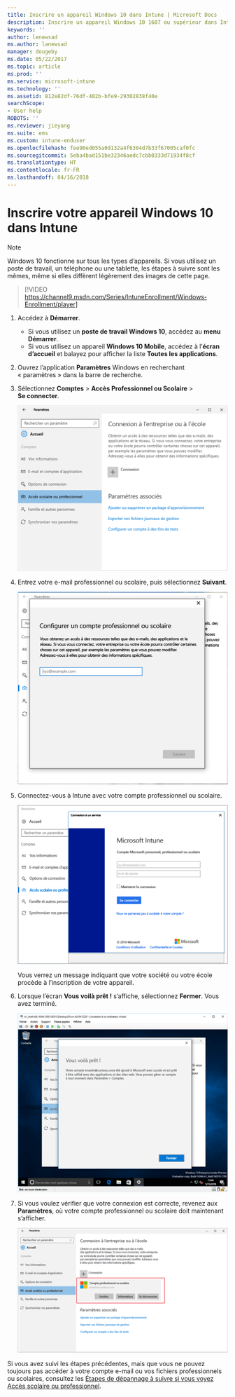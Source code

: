 ```yaml
---
title: Inscrire un appareil Windows 10 dans Intune | Microsoft Docs
description: Inscrire un appareil Windows 10 1607 ou supérieur dans Intune
keywords: ''
author: lenewsad
ms.author: lanewsad
manager: dougeby
ms.date: 05/22/2017
ms.topic: article
ms.prod: ''
ms.service: microsoft-intune
ms.technology: ''
ms.assetid: 812e82df-76df-402b-bfe9-29302838f40e
searchScope:
- User help
ROBOTS: ''
ms.reviewer: jieyang
ms.suite: ems
ms.custom: intune-enduser
ms.openlocfilehash: fee90ed055a0d132a4f6304d7b33f67005caf0fc
ms.sourcegitcommit: 5eba4bad151be32346aedc7cbb0333d71934f8cf
ms.translationtype: HT
ms.contentlocale: fr-FR
ms.lasthandoff: 04/16/2018
---
```

# <a name="enroll-your-windows-10-device-in-intune"></a>Inscrire votre appareil Windows 10 dans Intune

> [!NOTE]
> Windows 10 fonctionne sur tous les types d’appareils. Si vous utilisez un poste de travail, un téléphone ou une tablette, les étapes à suivre sont les mêmes, même si elles diffèrent légèrement des images de cette page.

> [!VIDEO https://channel9.msdn.com/Series/IntuneEnrollment/Windows-Enrollment/player]

1. Accédez à **Démarrer**.

   - Si vous utilisez un **poste de travail Windows 10**, accédez au **menu Démarrer**.
   - Si vous utilisez un appareil **Windows 10 Mobile**, accédez à l’**écran d’accueil** et balayez pour afficher la liste **Toutes les applications**.

2. Ouvrez l’application **Paramètres** Windows en recherchant « paramètres » dans la barre de recherche.

3. Sélectionnez **Comptes** > **Accès Professionnel ou Scolaire** > **Se connecter**.

    ![Sélectionner le compte Accès Professionnel ou Scolaire](./media/w10-enroll-rs1-connect-to-work-or-school.png)

4. Entrez votre e-mail professionnel ou scolaire, puis sélectionnez **Suivant**.

   ![Entrer votre compte professionnel ou scolaire](./media/w10-enroll-rs1-set-up-work-or-school-account.png)

5. Connectez-vous à Intune avec votre compte professionnel ou scolaire.

    ![Ajouter un compte professionnel ou scolaire](./media/w10-enroll-rs1-enter-your-credentials.png)

    Vous verrez un message indiquant que votre société ou votre école procède à l’inscription de votre appareil.

6. Lorsque l’écran **Vous voilà prêt !** s’affiche, sélectionnez **Fermer**. Vous avez terminé.

   ![Sélectionner Fermer dans l’écran « Vous voilà prêt ! »](./media/w10-enroll-rs1-youre-all-set.png)

7. Si vous voulez vérifier que votre connexion est correcte, revenez aux **Paramètres**, où votre compte professionnel ou scolaire doit maintenant s’afficher.

    ![Valider que la connexion a été correctement configurée](./media/w10-enroll-rs1-validate-successful-enrollment.png)

Si vous avez suivi les étapes précédentes, mais que vous ne pouvez toujours pas accéder à votre compte e-mail ou vos fichiers professionnels ou scolaires, consultez les [Étapes de dépannage à suivre si vous voyez Accès scolaire ou professionnel](troubleshoot-your-windows-10-device-windows.md#troubleshooting-steps-to-follow-if-you-see-access-work-or-school).
